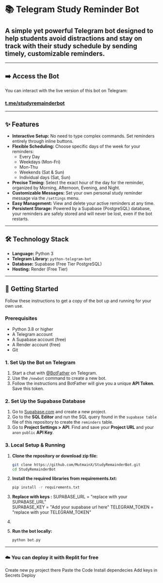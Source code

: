 # 📚 Telegram Study Reminder Bot


## A simple yet powerful Telegram bot designed to help students **avoid distractions** and stay on track with their study schedule by sending timely, customizable reminders.


---

## ➡️ Access the Bot

You can interact with the live version of this bot on Telegram:

### **[t.me/studyremainderbot](https://t.me/studyremainderbot)**

---

## ✨ Features

- **Interactive Setup:** No need to type complex commands. Set reminders entirely through inline buttons.
- **Flexible Scheduling:** Choose specific days of the week for your reminders:
  - Every Day
  - Weekdays (Mon-Fri)
  - Mon-Thu
  - Weekends (Sat & Sun)
  - Individual days (Sat, Sun)
- **Precise Timing:** Select the exact hour of the day for the reminder, organized by Morning, Afternoon, Evening, and Night.
- **Customizable Messages:** Set your own personal study reminder message via the `/settings` menu.
- **Easy Management:** View and delete your active reminders at any time.
- **Persistent Storage:** Powered by a Supabase (PostgreSQL) database, your reminders are safely stored and will never be lost, even if the bot restarts.

---

## 🛠️ Technology Stack

- **Language:** Python 3
- **Telegram Library:** `python-telegram-bot`
- **Database:** Supabase (Free Tier PostgreSQL)
- **Hosting:** Render (Free Tier)

---

## 🚀 Getting Started

Follow these instructions to get a copy of the bot up and running for your own use.

### Prerequisites

- Python 3.8 or higher
- A Telegram account
- A Supabase account (free)
- A Render account (free)
- Git

### 1. Set Up the Bot on Telegram

1.  Start a chat with [@BotFather](https://t.me/BotFather) on Telegram.
2.  Use the `/newbot` command to create a new bot.
3.  Follow the instructions and BotFather will give you a unique **API Token**. Save this token.

### 2. Set Up the Supabase Database

1.  Go to [Supabase.com](https://supabase.com) and create a new project.
2.  Go to the **SQL Editor** and run the SQL query found in the `supabase table` file of this repository to create the `reminders` table.
3.  Go to **Project Settings > API**. Find and save your **Project URL** and your `anon` `public` **API Key**.

### 3. Local Setup & Running

1.  **Clone the repository or download zip file:**
    ```bash
    git clone https://github.com/MutmainX/StudyRemainderBot.git
    cd StudyRemainderBot
    ```

2.  **Install the required libraries from requirements.txt:**
    ```bash
    pip install -r requirements.txt
    ```

4.  **Replace with keys :**
SUPABASE_URL = "replace with your SUPABASE_URL"  
SUPABASE_KEY = "Add your supabase url here" 
TELEGRAM_TOKEN = "replace with your TELEGRAM_TOKEN"  
6.  

7.  **Run the bot locally:**
    ```bash
    python bot.py
    ```

---

### ☁️ You can deploy it with Replit for free

Create new py project there
Paste the Code
Install dependecies
Add keys in Secrets
Deploy

